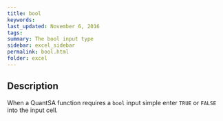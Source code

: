 ```yaml
---
title: bool
keywords:
last_updated: November 6, 2016
tags:
summary: The bool input type
sidebar: excel_sidebar
permalink: bool.html
folder: excel
---
```


## Description

When a QuantSA function requires a `bool` input simple enter `TRUE` or `FALSE` into the input cell.